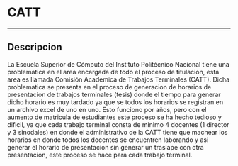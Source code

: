# CATT
---
## Descripcion

<p>
La Escuela Superior de Cómputo del Instituto Politécnico Nacional tiene una problematica en el area encargada de todo el proceso de titulacion, esta area es llamada Comisión Academica de Trabajos Terminales (CATT). Dicha problematica se presenta en el proceso de generacion de horarios de presentacion de trabajos terminales (tesis) donde el tiempo para generar dicho horario es muy tardado ya que se todos los horarios se registran en un archivo excel de uno en uno. Esto funciono por años, pero con el aumento de matricula de estudiantes este proceso se ha hecho tedioso y dificil, ya que cada trabajo terminal consta de minimo 4 docentes (1 director y 3 sinodales) en donde el administrativo de la CATT tiene que machear los horarios en donde todos los docentes se encuentren laborando y asi generar el horario de presentacion sin generar un traslape con otra presentacion, este proceso se hace para cada trabajo terminal.
</p>
